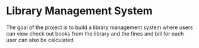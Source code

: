 # Library Management System
The goal of the project is to build a library management system where users can view check out books from the library and the fines and bill for each user can also be calculated
